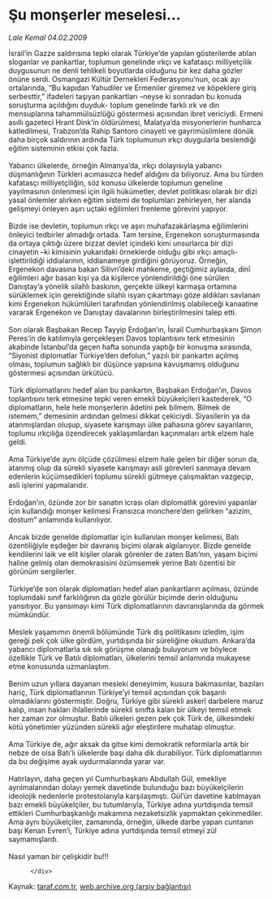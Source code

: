# Şu monşerler meselesi...

*Lale Kemal 04.02.2009*

<div class="yazi">İsrail’in Gazze saldırısına tepki olarak Türkiye’de yapılan gösterilerde atılan sloganlar ve pankartlar, toplumun genelinde ırkçı ve kafatasçı milliyetçilik duygusunun ne denli tehlikeli boyutlarda olduğunu bir kez daha gözler önüne serdi. Osmangazi Kültür Dernekleri Federasyonu’nun, ocak ayı ortalarında, “Bu kapıdan Yahudiler ve Ermeniler giremez ve köpeklere giriş serbesttir,” ifadeleri taşıyan pankartları –neyse ki sonradan bu konuda soruşturma açıldığını duyduk- toplum genelinde farklı ırk ve din mensuplarına tahammülsüzlüğü göstermesi açısından ibret vericiydi. Ermeni asıllı gazeteci Hrant Dink’in öldürülmesi, Malatya’da misyonerlerin hunharca katledilmesi, Trabzon’da Rahip Santoro cinayeti ve gayrimüslimlere dönük daha birçok saldırının ardında Türk toplumunun ırkçı duygularla beslendiği eğitim sisteminin etkisi çok fazla. <br/><br/>Yabancı ülkelerde, örneğin Almanya’da, ırkçı dolayısıyla yabancı düşmanlığının Türkleri acımasızca hedef aldığını da biliyoruz. Ama bu türden kafatasçı milliyetçiliğin, söz konusu ülkelerde toplumun geneline yayılmasının önlenmesi için ilgili hükümetler, devlet politikası olarak bir dizi yasal önlemler alırken eğitim sistemi de toplumları zehirleyen, her alanda gelişmeyi önleyen aşırı uçtaki eğilimleri frenleme görevini yapıyor. <br/><br/>Bizde ise devletin, toplumun ırkçı ve aşırı muhafazakârlaşma eğilimlerini önleyici tedbirler almadığı ortada. Tam tersine, Ergenekon soruşturmasında da ortaya çıktığı üzere bizzat devlet içindeki kimi unsurlarca bir dizi cinayetin –ki kimisinin yukarıdaki örneklerde olduğu gibi ırkçı amaçlı- işlettirildiği iddialarının, iddianameye girdiğini görüyoruz. Örneğin, Ergenekon davasına bakan Silivri’deki mahkeme, geçtiğimiz aylarda, dinî eğilimleri ağır basan kişi ya da kişilerce yönlendirildiği öne sürülen Danıştay’a yönelik silahlı baskının, gerçekte ülkeyi karmaşa ortamına sürüklemek için gerektiğinde silahlı isyan çıkartmayı göze aldıkları savlanan kimi Ergenekon hükümlüleri tarafından yönlendirilmiş olabileceği kanaatine vararak Ergenekon ve Danıştay davalarının birleştirilmesini talep etti. <br/><br/>Son olarak Başbakan Recep Tayyip Erdoğan’ın, İsrail Cumhurbaşkanı Şimon Peres’in de katılımıyla gerçekleşen Davos toplantısını terk etmesinin akabinde İstanbul’da geçen hafta sonunda yaptığı bir konuşma sırasında, “Siyonist diplomatlar Türkiye’den defolun,” yazılı bir pankartın açılmış olması, toplumun sağlıklı bir düşünce yapısına kavuşmamış olduğunu göstermesi açısından ürkütücü. <br/><br/>Türk diplomatlarını hedef alan bu pankartın, Başbakan Erdoğan’ın, Davos toplantısını terk etmesine tepki veren emekli büyükelçileri kastederek, “O diplomatların, hele hele monşerlerin âdetini pek bilmem. Bilmek de istemem,” demesinin ardından gelmesi dikkat çekiciydi. Siyasilerin ya da atanmışlardan oluşup, siyasete karışmayı ülke pahasına görev sayanların, toplumu ırkçılığa özendirecek yaklaşımlardan kaçınmaları artık elzem hale geldi. <br/><br/>Ama Türkiye’de aynı ölçüde çözülmesi elzem hale gelen bir diğer sorun da, atanmış olup da sürekli siyasete karışmayı asli görevleri sanmaya devam edenlerin küçümsedikleri toplumu sürekli gütmeye çalışmaktan vazgeçip, asli işlerini yapmalarıdır. <br/><br/>Erdoğan’ın, özünde zor bir sanatın icrası olan diplomatlık görevini yapanlar için kullandığı monşer kelimesi Fransızca monchere’den gelirken “azizim, dostum” anlamında kullanılıyor. <br/><br/>Ancak bizde genelde diplomatlar için kullanılan monşer kelimesi, Batı özentiliğiyle eşdeğer bir davranış biçimi olarak algılanıyor. Bizde genelde kendilerini laik ve elit kişiler olarak görenler de zaten Batı’nın, yaşam biçimi haline gelmiş olan demokrasisini özümsemek yerine Batı özentisi bir görünüm sergilerler. <br/><br/>Türkiye’de son olarak diplomatları hedef alan pankartların açılması, özünde toplumdaki sınıf farklılığının da gözle görülür biçimde derin olduğunu yansıtıyor. Bu yansımayı kimi Türk diplomatlarının davranışlarında da görmek mümkündür. <br/><br/>Meslek yaşamımın önemli bölümünde Türk dış politikasını izledim, işim gereği pek çok ülke gördüm, yurtdışında bir süreliğine okudum. Ankara’da yabancı diplomatlarla sık sık görüşme olanağı buluyorum ve böylece özellikle Türk ve Batılı diplomatları, ülkelerini temsil anlamında mukayese etme konusunda uzmanlaştım. <br/><br/>Benim uzun yıllara dayanan mesleki deneyimim, kusura bakmasınlar, bazıları hariç, Türk diplomatlarının Türkiye’yi temsil açısından çok başarılı olmadıklarını göstermiştir. Doğru, Türkiye gibi sürekli askerî darbelere maruz kalıp, insan hakları ihlallerinde sürekli sınıfta kalan bir ülkeyi temsil etmek her zaman zor olmuştur. Batılı ülkeleri gezen pek çok Türk de, ülkesindeki kötü yönetimler yüzünden sürekli ağır eleştirilere muhatap olmuştur. <br/><br/>Ama Türkiye de, ağır aksak da gitse kimi demokratik reformlarla artık bir nebze de olsa Batı’lı ülkelerde başı daha dik durabiliyor. Türk diplomatlarının da bu değişime ayak uydurmalarında yarar var. <br/><br/>Hatırlayın, daha geçen yıl Cumhurbaşkanı Abdullah Gül, emekliye ayrılmalarından dolayı yemek davetinde bulunduğu bazı büyükelçilerin ideolojik nedenlerle protestolarıyla karşılaşmıştı. Gül’ün davetine katılmayan bazı emekli büyükelçiler, bu tutumlarıyla, Türkiye adına yurtdışında temsil ettikleri Cumhurbaşkanlığı makamına nezaketsizlik yapmaktan çekinmediler. Ama aynı büyükelçiler, zamanında, örneğin, ülkede darbe yapan cuntanın başı Kenan Evren’i, Türkiye adına yurtdışında temsil etmeyi zül saymamışlardı. <br/><br/>Nasıl yaman bir çelişkidir bu!!!
                                    
          
          
          
          </div>

Kaynak: [taraf.com.tr](http://www.taraf.com.tr/lale-kemal/makale-su-monserler-meselesi.htm), [web.archive.org (arşiv bağlantısı)](http://web.archive.org/web/20130815102615/http://www.taraf.com.tr/lale-kemal/makale-su-monserler-meselesi.htm)
